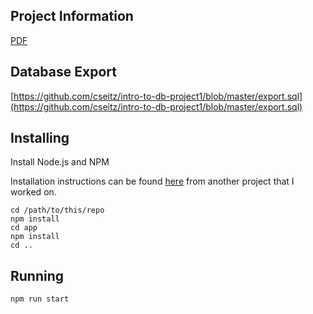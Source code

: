 ## Project Information

[PDF](https://github.com/cseitz/intro-to-db-project1/blob/master/Blacked%20Out%20-%20Database%20Project.pdf)

## Database Export

[https://github.com/cseitz/intro-to-db-project1/blob/master/export.sql](https://github.com/cseitz/intro-to-db-project1/blob/master/export.sql)

## Installing

Install Node.js and NPM

Installation instructions can be found [here](https://github.com/hacksu/express-tutorial)
from another project that I worked on.

```
cd /path/to/this/repo
npm install
cd app
npm install
cd ..
```

## Running
```
npm run start
```
